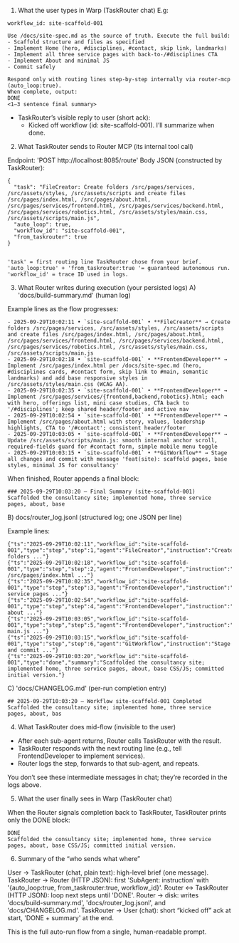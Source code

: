 1) What the user types in Warp (TaskRouter chat)
E.g:
```
workflow_id: site-scaffold-001

Use /docs/site-spec.md as the source of truth. Execute the full build:
- Scaffold structure and files as specified
- Implement Home (hero, #disciplines, #contact, skip link, landmarks)
- Implement all three service pages with back-to-/#disciplines CTA
- Implement About and minimal JS
- Commit safely

Respond only with routing lines step-by-step internally via router-mcp (auto_loop:true).
When complete, output:
DONE
<1–3 sentence final summary>
```

- TaskRouter’s visible reply to user (short ack):
	- Kicked off workflow (id: site-scaffold-001). I’ll summarize when done.


2) What TaskRouter sends to Router MCP (its internal tool call)

Endpoint: 'POST http://localhost:8085/route'
Body JSON (constructed by TaskRouter):

```
{
  "task": "FileCreator: Create folders /src/pages/services, /src/assets/styles, /src/assets/scripts and create files /src/pages/index.html, /src/pages/about.html, /src/pages/services/frontend.html, /src/pages/services/backend.html, /src/pages/services/robotics.html, /src/assets/styles/main.css, /src/assets/scripts/main.js",
  "auto_loop": true,
  "workflow_id": "site-scaffold-001",
  "from_taskrouter": true
}


'task' = first routing line TaskRouter chose from your brief.
'auto_loop:true' + 'from_taskrouter:true '= guaranteed autonomous run.
'workflow_id' = trace ID used in logs.
```

3) What Router writes during execution (your persisted logs)
A) 'docs/build-summary.md' (human log)

Example lines as the flow progresses:
```
- 2025-09-29T10:02:11 • `site-scaffold-001` • **FileCreator** → Create folders /src/pages/services, /src/assets/styles, /src/assets/scripts and create files /src/pages/index.html, /src/pages/about.html, /src/pages/services/frontend.html, /src/pages/services/backend.html, /src/pages/services/robotics.html, /src/assets/styles/main.css, /src/assets/scripts/main.js
- 2025-09-29T10:02:18 • `site-scaffold-001` • **FrontendDeveloper** → Implement /src/pages/index.html per /docs/site-spec.md (hero, #disciplines cards, #contact form, skip link to #main, semantic landmarks) and add base responsive styles in /src/assets/styles/main.css (WCAG AA).
- 2025-09-29T10:02:35 • `site-scaffold-001` • **FrontendDeveloper** → Implement /src/pages/services/{frontend,backend,robotics}.html; each with hero, offerings list, mini case studies, CTA back to '/#disciplines'; keep shared header/footer and active nav
- 2025-09-29T10:02:54 • `site-scaffold-001` • **FrontendDeveloper** → Implement /src/pages/about.html with story, values, leadership highlights, CTA to '/#contact'; consistent header/footer
- 2025-09-29T10:03:05 • `site-scaffold-001` • **FrontendDeveloper** → Update /src/assets/scripts/main.js: smooth internal anchor scroll, required-fields guard for #contact form, simple mobile menu toggle
- 2025-09-29T10:03:15 • `site-scaffold-001` • **GitWorkflow** → Stage all changes and commit with message 'feat(site): scaffold pages, base styles, minimal JS for consultancy'
```

When finished, Router appends a final block:
```
### 2025-09-29T10:03:20 — Final Summary (site-scaffold-001)
Scaffolded the consultancy site; implemented home, three service pages, about, base
```

B) docs/router_log.jsonl (structured log; one JSON per line)

Example lines:
```
{"ts":"2025-09-29T10:02:11","workflow_id":"site-scaffold-001","type":"step","step":1,"agent":"FileCreator","instruction":"Create folders ..."}
{"ts":"2025-09-29T10:02:18","workflow_id":"site-scaffold-001","type":"step","step":2,"agent":"FrontendDeveloper","instruction":"Implement /src/pages/index.html ..."}
{"ts":"2025-09-29T10:02:35","workflow_id":"site-scaffold-001","type":"step","step":3,"agent":"FrontendDeveloper","instruction":"Implement service pages ..."}
{"ts":"2025-09-29T10:02:54","workflow_id":"site-scaffold-001","type":"step","step":4,"agent":"FrontendDeveloper","instruction":"Implement about ..."}
{"ts":"2025-09-29T10:03:05","workflow_id":"site-scaffold-001","type":"step","step":5,"agent":"FrontendDeveloper","instruction":"Update main.js ..."}
{"ts":"2025-09-29T10:03:15","workflow_id":"site-scaffold-001","type":"step","step":6,"agent":"GitWorkflow","instruction":"Stage and commit ..."}
{"ts":"2025-09-29T10:03:20","workflow_id":"site-scaffold-001","type":"done","summary":"Scaffolded the consultancy site; implemented home, three service pages, about, base CSS/JS; committed initial version."}
```

C) 'docs/CHANGELOG.md' (per-run completion entry)
```
## 2025-09-29T10:03:20 — Workflow site-scaffold-001 Completed
Scaffolded the consultancy site; implemented home, three service pages, about, bas
```

4) What TaskRouter does mid-flow (invisible to the user)

- After each sub-agent returns, Router calls TaskRouter with the result.
- TaskRouter responds with the next routing line (e.g., tell FrontendDeveloper to implement services).
- Router logs the step, forwards to that sub-agent, and repeats.

You don’t see these intermediate messages in chat; they’re recorded in the logs above.


5) What the user finally sees in Warp (TaskRouter chat)

When the Router signals completion back to TaskRouter, TaskRouter prints only the DONE block:
```
DONE
Scaffolded the consultancy site; implemented home, three service pages, about, base CSS/JS; committed initial version.
```

6) Summary of the “who sends what where”

User → TaskRouter (chat, plain text): high-level brief (one message).
TaskRouter → Router (HTTP JSON): first 'SubAgent: instruction' with '{auto_loop:true, from_taskrouter:true, workflow_id}'.
Router ↔ TaskRouter (HTTP JSON): loop next steps until 'DONE'.
Router → disk: writes 'docs/build-summary.md', 'docs/router_log.jsonl', and 'docs/CHANGELOG.md'.
TaskRouter → User (chat): short “kicked off” ack at start, 'DONE + summary' at the end.

This is the full auto-run flow from a single, human-readable prompt.
